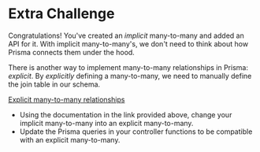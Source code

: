# Extra Challenge

Congratulations! You've created an *implicit* many-to-many and added an API for it. With implicit many-to-many's, we don't need to think about how Prisma connects them under the hood.

There is another way to implement many-to-many relationships in Prisma: *explicit*. By *explicitly* defining a many-to-many, we need to manually define the join table in our schema.

[Explicit many-to-many relationships](https://www.prisma.io/docs/concepts/components/prisma-schema/relations/many-to-many-relations#explicit-many-to-many-relations)

- Using the documentation in the link provided above, change your implicit many-to-many into an explicit many-to-many.
- Update the Prisma queries in your controller functions to be compatible with an explicit many-to-many.